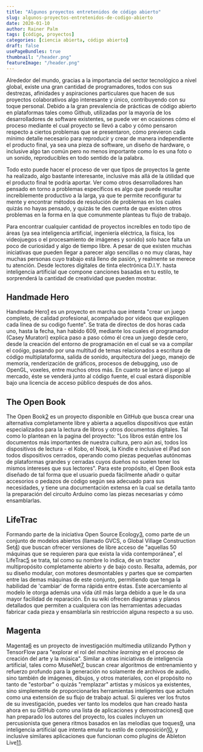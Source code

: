 ```yaml
---
title: "Algunos proyectos entretenidos de código abierto"
slug: algunos-proyectos-entretenidos-de-codigo-abierto
date: 2020-01-10
author: Rainer Palm
tags: [código, proyectos]
categories: [ciencia abierta, código abierto]
draft: false
usePageBundles: true
thumbnail: "/header.png"
featureImage: "/header.png"
---
```



<!-- # Algunos proyectos entretenidos de código abierto -->
<!-- **Por Rainer Palm** -->



Alrededor del mundo, gracias a la importancia del sector tecnológico a nivel global, existe una gran cantidad de programadores, todos con sus destrezas, afinidades y aspiraciones particulares que hacen de sus proyectos colaborativos algo interesante y único, contribuyendo con su toque personal. Debido a la gran prevalencia de prácticas de código abierto en plataformas tales como Github, utilizadas por la mayoría de los desarrolladores de software existentes, se puede ver en ocasiones cómo el proceso mediante el cual proyecto se llevó a cabo y cómo pensaron respecto a ciertos problemas que se presentaron, cómo previeron cada mínimo detalle necesario para reproducir y crear de manera independiente el producto final, ya sea una pieza de software, un diseño de hardware, o inclusive algo tan común pero no menos importante como lo es una foto o un sonido, reproducibles en todo sentido de la palabra.

<!-- TEASER_END -->

Todo esto puede hacer el proceso de ver que tipos de proyectos la gente ha realizado, algo bastante interesante, inclusive más allá de la útilidad que el producto final te podría aportar. Ver como otros desarrolladores han pensado en torno a problemas específicos es algo que puede resultar increíblemente productivo a la larga, ya que te permite reconfigurar tu mente y encontrar métodos de resolución de problemas en los cuales quizás no hayas pensado, y quizás te des cuenta de que existen otros problemas en la forma en la que comunmente planteas tu flujo de trabajo.

Para encontrar cualquier cantidad de proyectos increíbles en todo tipo de áreas (ya sea inteligencia artificial, ingeniería eléctrica, la física, los videojuegos o el procesamiento de imágenes y sonido) solo hace falta un poco de curiosidad y algo de tiempo libre. A pesar de que existen muchas iniciativas que pueden llegar a parecer algo sencillas o no muy claras, hay muchas personas cuyo trabajo está lleno de pasión, y realmente se merece tu atención. Desde lectores digitales de tinta electrónica D.I.Y. hasta inteligencia artificial que compone canciones basadas en tu estilo, te sorprenderá la cantidad de creatividad que pueden mostrar.

## Handmade Hero

Handmade Hero[1] es un proyecto en marcha que intenta "crear un juego completo, de calidad profesional, acompañado por videos que expliquen cada línea de su codigo fuente". Se trata de directos de dos horas cada uno, hasta la fecha, han habido 609,  mediante los cuales el programador (Casey Muratori) explica paso a paso cómo él crea un juego desde cero, desde la creación del entorno de programación en el cual se va a compilar el coóigo, pasando por una multitud de temas relacionados a escritura de código multiplataforma, salida de sonido, arquitectura del juego, manejo de memoría, renderización de gráficos, procesos de debugging, uso de OpenGL, voxeles, entre muchos otros más. En cuanto se lance el juego al mercado, éste se venderá junto al código fuente, el cual estará disponible bajo una licencia de acceso público después de dos años.

## The Open Book

The Open Book[2] es un proyecto disponible en GitHub que busca crear una alternativa completamente libre y abierta a aquellos dispositivos que están especializados para la lectura de libros y otros documentos digitales. Tal como lo plantean en la pagina del proyecto: "Los libros están entre los documentos más importantes de nuestra cultura, pero aún asi, todos los dispositivos de lectura - el Kobo, el Nook, la Kindle e inclusive el iPad son todos dispositivos cerrados, operando como piezas pequeñas autónomas de plataformas grandes y cerradas cuyos dueños no suelen tener los mismos intereses que sus lectores". Para este propósito, el Open Book esta diseñado de tal forma que el usuario pueda fácilmente añadir o quitar accesorios o pedazos de código según sea adecuado para sus necesidades, y tiene una documentación extensa en la cual se detalla tanto la preparación del circuito Arduino como las piezas necesarias y cómo ensamblarlas.

## LifeTrac

Formando parte de la iniciativa Open Source Ecology[3], como parte de un conjunto de modelos abiertos (llamado GVCS, o Global Village Construction Set[4]) que buscan ofrecer versiones de libre acceso de "aquellas 50 máquinas que se requieren para que exista la vida contemporánea", el LifeTrac[5] se trata, tal como su nombre lo indica, de un tractor multipropósito completamente abierto y de bajo costo. Resalta, además, por su diseño modular, con motores desmontables y partes que se comparten entre las demas máquinas de este conjunto, permitiendo que tenga la habilidad de 'cambiar' de forma rápida entre éstas. Este acercamiento al modelo le otorga además una vida útíl más larga debido a que le da una mayor facilidad de reparación. En su wiki ofrecen diagramas y planos detallados que permiten a cualquiera con las herramientas adecuadas fabricar cada pieza y ensamblarla sín restricción alguna respecto a su uso.

## Magenta

Magenta[6] es un proyecto de investigación multimedia utilizando Python y TensorFlow para "explorar el rol del *machine learning* en el proceso de creación del arte y la música". Similar a otras iniciativas de inteligencia artificial, tales como MuseNet[7], buscan crear algoritmos de entrenamiento y refuerzo profundo para la generación no solamente de archivos de audio, sino también de imágenes, dibujos, y otros materiales, con el propósito no tanto de "estorbar" o quizás "remplazar" artistas y músicos ya existentes, sino simplemente de proporcionarles herramientas inteligentes que actuén como una extensión de su flujo de trabajo actual. Si quieres ver los frutos de su investigación, puedes ver tanto los modelos que han creado hasta ahora en su GitHub como una lista de aplicaciones y demostraciones[8] que han preparado los autores del proyecto, los cuales incluyen un percusionista que genera ritmos basados en las melodías que toques[9], una inteligencia artificial que intenta emular tu estilo de composición[10], y inclusive similares aplicaciones que funcionan como plugins de Ableton Live[11].

[1]: https://handmadehero.org/ "Handmade Hero"
[10]: https://magenta.tensorflow.org/midi-me "MidiMe"
[11]: https://magenta.tensorflow.org/studio-announce "Magenta Studio"
[2]: https://github.com/joeycastillo/The-Open-Book "The Open Book"
[3]: https://www.opensourceecology.org/about-overview/ "Open Source Ecology"
[4]: https://wiki.opensourceecology.org/wiki/Global_Village_Construction_Set "Global Village Construction Set"
[5]: https://wiki.opensourceecology.org/wiki/LifeTrac "LifeTrac"
[6]: https://github.com/magenta/magenta "Magenta"
[7]: https://openai.com/blog/musenet/ "MuseNet"
[8]: https://magenta.tensorflow.org/demos/web/ "Web apps built with Magenta.js"
[9]: https://magenta.tensorflow.org/drumbot "DrumBot"
